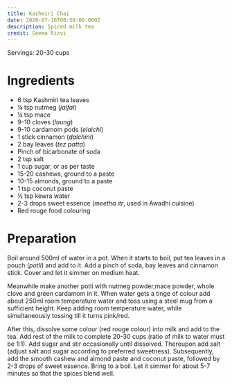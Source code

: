 ```yaml
---
title: Kashmiri Chai
date: 2020-07-16T00:50:00.000Z
description: Spiced milk tea
credit: Seema Rizvi
---
```

Servings: 20-30 cups

# Ingredients
* 6 tsp Kashmiri tea leaves
* ¼ tsp nutmeg (_jaifal_)
* ¼ tsp mace
* 9-10 cloves (_laung_)
* 9-10 cardamom pods (_elaichi_)
* 1 stick cinnamon (_dalchini_)
* 2 bay leaves (_tez patta_)
* Pinch of bicarbonate of soda
* 2 tsp salt
* 1 cup sugar, or as per taste
* 15-20 cashews, ground to a paste
* 10-15 almonds, ground to a paste
* 1 tsp coconut paste
* ½ tsp kewra water
* 2-3 drops sweet essence (_meetha itr_, used in Awadhi cuisine)
* Red rouge food colouring

# Preparation
Boil around 500ml of water in a pot. When it starts to boil, put tea leaves in a pouch (_potli_) and add to it. Add a pinch of soda, bay leaves and cinnamon stick. Cover and let it simmer on medium heat.

Meanwhile make another potli with nutmeg powder,mace powder, whole clove and green cardamom in it. When water gets a tinge of colour add about 250ml room temperature water and toss using a steel mug from a sufficient height. Keep adding room temperature water, while simultaneously tossing till it turns pink/red.

After this, dissolve some colour (red rouge colour) into milk and add to the tea. Add rest of the milk to complete 20-30 cups (ratio of milk to water must be 1:1). Add sugar and stir occasionally until dissolved. Thereupon add salt (adjust salt and sugar according to preferred sweetness). Subsequently, add the smooth cashew and almond paste and coconut paste, followed by 2-3 drops of sweet essence. Bring to a boil. Let it simmer for about 5-7 minutes so that the spices blend well.
